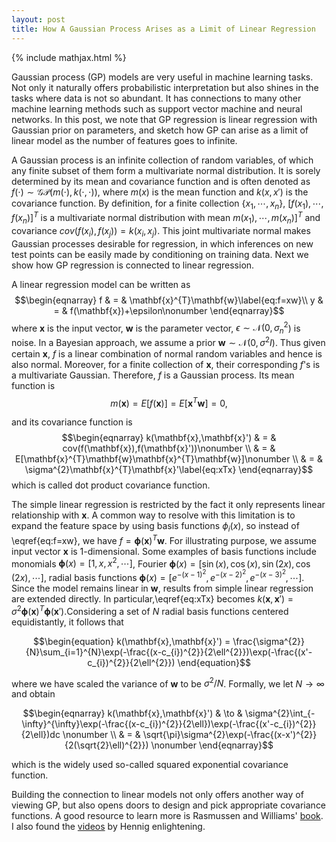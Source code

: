 ```yaml
---
layout: post
title: How A Gaussian Process Arises as a Limit of Linear Regression
---
```


{% include mathjax.html %}

Gaussian process (GP) models are very useful in machine learning tasks.
Not only it naturally offers probabilistic interpretation but also
shines in the tasks where data is not so abundant. It has connections
to many other machine learning methods such as support vector machine
and neural networks. In this post, we note that GP regression is linear
regression with Gaussian prior on parameters, and sketch how GP can
arise as a limit of linear model as the number of features goes to
infinite.

A Gaussian process is an infinite collection of random variables,
of which any finite subset of them form a multivariate normal distribution.
It is sorely determined by its mean and covariance function and is
often denoted as $f(\cdot)\sim\mathcal{GP}(m(\cdot),k(\cdot,\cdot))$,
where $m(x)$ is the mean function and $k(x,x')$ is the covariance
function. By definition, for a finite collection $\{x_{1},\cdots,x_{n}\}$,
$[f(x_{1}),\cdots,f(x_{n})]^{T}$ is a multivariate normal distribution
with mean $m(x_{1}),\cdots,m(x_{n})]^{T}$ and covariance $cov(f(x_{i}),f(x_{j}))=k(x_{i},x_{j}$).
This joint multivariate normal makes Gaussian processes desirable
for regression, in which inferences on new test points can be easily
made by conditioning on training data. Next we show how GP regression
is connected to linear regression. 

A linear regression model can be written as 
$$\begin{eqnarray}
f & = & \mathbf{x}^{T}\mathbf{w}\label{eq:f=xw}\\
y & = & f(\mathbf{x})+\epsilon\nonumber 
\end{eqnarray}$$
where $\mathbf{x}$ is the input vector, $\mathbf{w}$ is the parameter
vector, $\epsilon\sim\mathcal{N}(0,\sigma_{n}^{2}$) is noise. In
a Bayesian approach, we assume a prior $\boldsymbol{w}\sim\mathcal{N}(0,\sigma^{2}I)$.
Thus given certain $\mathbf{x}$, $f$ is a linear combination of
normal random variables and hence is also normal. Moreover, for a
finite collection of $\mathbf{x}$, their corresponding $f$'s is
a multivariate Gaussian. Therefore, $f$ is a Gaussian process. Its
mean function is
$$m(\boldsymbol{x})=E[f(\mathbf{x})]=E[\mathbf{x}^{T}\mathbf{w}]=0,$$

and its covariance function is 
$$\begin{eqnarray}
k(\mathbf{x},\mathbf{x}') & = & cov(f(\mathbf{x}),f(\mathbf{x}'))\nonumber \\
 & = & E[\mathbf{x}^{T}\mathbf{w}\mathbf{x}^{T}\mathbf{w}]\nonumber \\
 & = & \sigma^{2}\mathbf{x}^{T}\mathbf{x}'\label{eq:xTx}
\end{eqnarray}$$
which is called dot product covariance function.

The simple linear regression is restricted by the fact it only represents
linear relationship with $\mathbf{x}$. A common way to resolve with
this limitation is to expand the feature space by using basis functions
$\phi_{i}(x)$, so instead of \eqref{eq:f=xw}, we have $f=\boldsymbol{\phi}(\mathbf{x})^{T}\mathbf{w}$.
For illustrating purpose, we assume input vector $\mathbf{x}$ is
1-dimensional. Some examples of basis functions include monomials
$\boldsymbol{\phi}(x)=[1,x,x^{2},\cdots]$, Fourier $\boldsymbol{\phi}(x)=[\sin(x),\cos(x),\sin(2x),\cos(2x),\cdots]$,
radial basis functions $\boldsymbol{\phi}(x)=[e^{-(x-1)^{2}},e^{-(x-2)^{2}},e^{-(x-3)^{2}},\cdots]$.
Since the model remains linear in $\mathbf{w},$ results from simple
linear regression are extended directly. In particular,\eqref{eq:xTx}
becomes $k(\mathbf{x},\mathbf{x}')=\sigma^{2}\boldsymbol{\phi}(\mathbf{x})^{T}\boldsymbol{\phi}(\mathbf{x}')$.Considering a set of $N$ radial basis functions centered equidistantly,
it follows that 


$$\begin{equation}
k(\mathbf{x},\mathbf{x}')  =   \frac{\sigma^{2}}{N}\sum_{i=1}^{N}\exp(-\frac{(x-c_{i})^{2}}{2\ell^{2}})\exp(-\frac{(x'-c_{i})^{2}}{2\ell^{2}})
\end{equation}$$


where we have scaled the variance of $\mathbf{w}$ to be $\sigma^{2}/N$.
Formally, we let $N\to\infty$ and obtain


$$\begin{eqnarray}
k(\mathbf{x},\mathbf{x}') & \to & \sigma^{2}\int_{-\infty}^{\infty}\exp(-\frac{(x-c_{i})^{2}}{2\ell})\exp(-\frac{(x'-c_{i})^{2}}{2\ell})dc \nonumber  \\ 
 & = & \sqrt{\pi}\sigma^{2}\exp(-\frac{(x-x')^{2}}{2(\sqrt{2}\ell)^{2}}) \nonumber 
\end{eqnarray}$$


which is the widely used so-called squared exponential covariance
function. 

Building the connection to linear models not only offers another way
of viewing GP, but also opens doors to design and pick appropriate
covariance functions. A good resource to learn more is Rasmussen and
Williams' [book](http://www.gaussianprocess.org/gpml/). I also found the [videos](https://youtu.be/50Vgw11qn0o) by Hennig enlightening. 
